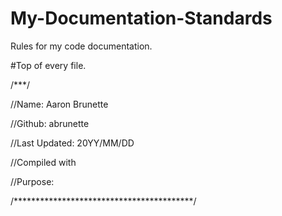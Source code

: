 # My-Documentation-Standards
Rules for my code documentation.

#Top of every file.

/*****************<filename>**************/

//Name: Aaron Brunette

//Github: abrunette

//Last Updated: 20YY/MM/DD

//Compiled with <Compiler>

//Purpose:

/*****************************************/
